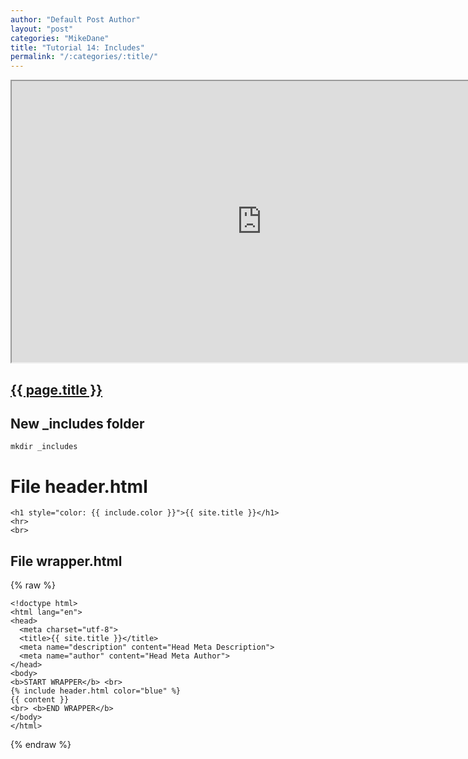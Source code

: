 ```yaml
---
author: "Default Post Author"
layout: "post"
categories: "MikeDane"
title: "Tutorial 14: Includes"
permalink: "/:categories/:title/"
---
```


<div><iframe width="800" height="450"
src="https://www.youtube.com/embed/HfcJeRby2a8">
</iframe></div>

## [{{ page.title }}](https://youtu.be/HfcJeRby2a8)

## New _includes folder
```
mkdir _includes
```

# File header.html
```
<h1 style="color: {{ include.color }}">{{ site.title }}</h1>
<hr>
<br>
```

## File wrapper.html
{% raw %}
```
<!doctype html>
<html lang="en">
<head>
  <meta charset="utf-8">
  <title>{{ site.title }}</title>
  <meta name="description" content="Head Meta Description">
  <meta name="author" content="Head Meta Author">
</head>
<body>
<b>START WRAPPER</b> <br>
{% include header.html color="blue" %}
{{ content }}
<br> <b>END WRAPPER</b>
</body>
</html>
```
{% endraw %}


